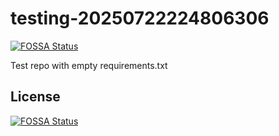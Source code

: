 # testing-20250722224806306
[![FOSSA Status](https://app.fossa.com/api/projects/git%2Bgithub.com%2Fkirogum%2Ftesting-20250722224806306.svg?type=shield)](https://app.fossa.com/projects/git%2Bgithub.com%2Fkirogum%2Ftesting-20250722224806306?ref=badge_shield)

Test repo with empty requirements.txt


## License
[![FOSSA Status](https://app.fossa.com/api/projects/git%2Bgithub.com%2Fkirogum%2Ftesting-20250722224806306.svg?type=large)](https://app.fossa.com/projects/git%2Bgithub.com%2Fkirogum%2Ftesting-20250722224806306?ref=badge_large)